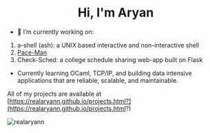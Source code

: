 <h1 align="center">Hi, I'm Aryan</h1>

- 🔭 I’m currently working on:
1)  a-shell (ash): a UNIX based interactive and non-interactive shell
2)  [Pace-Man](https://github.com/realaryann/Pace-Man)
3)  Check-Sched: a college schedule sharing web-app built on Flask
- Currently learning OCaml, TCP/IP, and building data intensive applications that are reliable, scalable, and maintainable.

 All of my projects are available at [https://realaryann.github.io/projects.html?](https://realaryann.github.io/projects.html?)

<p align="left">
</p>


<p><img align="left" src="https://github-readme-stats.vercel.app/api/top-langs?username=realaryann&show_icons=true&locale=en&layout=compact" alt="realaryann" /></p>
